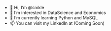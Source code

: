 - 👋 Hi, I’m @smkle
- 👀 I’m interested in DataScience and Economics
- 🌱 I’m currently learning Python and MySQL
- 📫 You can visit my LinkedIn at (Coming Soon)

<!---
smkle/smkle is a ✨ special ✨ repository because its `README.md` (this file) appears on your GitHub profile.
You can click the Preview link to take a look at your changes.
--->
